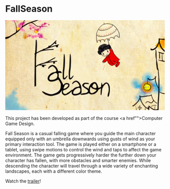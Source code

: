 # FallSeason

![logo screen](https://github.com/schmitzl/FallSeason/blob/master/Resources/screen.png)


This project has been developed as part of the course <a href"">Computer Game Design</a>.


Fall Season is a casual falling game where you guide the main character equipped only with an umbrella downwards using gusts of wind as your primary interaction tool. The game is played either on a smartphone or a tablet, using swipe motions to control the wind and taps to affect the game environment. The game gets progressively harder the further down your character has fallen, with more obstacles and smarter enemies. While descending the character will travel through a wide variety of enchanting landscapes, each with a different color theme.

Watch the <a href="https://github.com/schmitzl/FallSeason/blob/master/trailer.mp4">trailer</a>!
